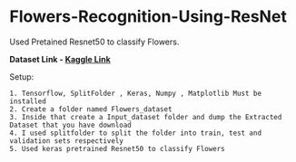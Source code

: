 # Flowers-Recognition-Using-ResNet

Used Pretained Resnet50 to classify Flowers.

__Dataset Link - [Kaggle Link](https://www.kaggle.com/alxmamaev/flowers-recognition)__

Setup:

```
1. Tensorflow, SplitFolder , Keras, Numpy , Matplotlib Must be installed
2. Create a folder named Flowers_dataset
3. Inside that create a Input_dataset folder and dump the Extracted Dataset that you have download
4. I used splitfolder to split the folder into train, test and validation sets respectively
5. Used keras pretrained Resnet50 to classify Flowers

